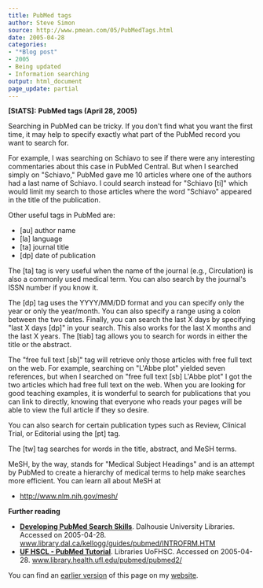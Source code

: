 ```yaml
---
title: PubMed tags
author: Steve Simon
source: http://www.pmean.com/05/PubMedTags.html
date: 2005-04-28
categories:
- "*Blog post"
- 2005
- Being updated
- Information searching
output: html_document
page_update: partial
---
```

**[StATS]:** **PubMed tags (April 28, 2005)**

Searching in PubMed can be tricky. If you don't find what you want the
first time, it may help to specify exactly what part of the PubMed
record you want to search for.

For example, I was searching on Schiavo to see if there were any
interesting commentaries about this case in PubMed Central. But when I
searched simply on "Schiavo," PubMed gave me 10 articles where one of
the authors had a last name of Schiavo. I could search instead for
"Schiavo [ti]" which would limit my search to those articles where
the word "Schiavo" appeared in the title of the publication.

Other useful tags in PubMed are:

- [au] author name
- [la] language
- [ta] journal title
- [dp] date of publication

The [ta] tag is very useful when the name of the journal (e.g.,
Circulation) is also a commonly used medical term. You can also search
by the journal's ISSN number if you know it.

The [dp] tag uses the YYYY/MM/DD format and you can specify only the
year or only the year/month. You can also specify a range using a colon
between the two dates. Finally, you can search the last X days by
specifying "last X days [dp]" in your search. This also works for
the last X months and the last X years. The [tiab] tag allows you to
search for words in either the title or the abstract.

The "free full text [sb]" tag will retrieve only those articles with
free full text on the web. For example, searching on "L'Abbe plot"
yielded seven references, but when I searched on "free full text [sb]
L'Abbe plot" I got the two articles which had free full text on the
web. When you are looking for good teaching examples, it is wonderful to
search for publications that you can link to directly, knowing that
everyone who reads your pages will be able to view the full article if
they so desire.

You can also search for certain publication types such as Review,
Clinical Trial, or Editorial using the [pt] tag.

The [tw] tag searches for words in the title, abstract, and MeSH
terms.

MeSH, by the way, stands for "Medical Subject Headings" and is an
attempt by PubMed to create a hierarchy of medical terms to help make
searches more efficient. You can learn all about MeSH at

- <http://www.nlm.nih.gov/mesh/>

**Further reading**

- **[Developing PubMed Search
Skills](http://www.library.dal.ca/kellogg/guides/pubmed/INTROFRM.HTM%20)**.
Dalhousie University Libraries. Accessed on 2005-04-28.
www.library.dal.ca/kellogg/guides/pubmed/INTROFRM.HTM
- **[UF HSCL - PubMed
Tutorial](http://www.library.health.ufl.edu/pubmed/pubmed2/%20)**.
Libraries UoFHSC. Accessed on 2005-04-28.
www.library.health.ufl.edu/pubmed/pubmed2/

You can find an [earlier version][sim1] of this page on my [website][sim2].

[sim1]: http://www.pmean.com/05/PubMedTags.html
[sim2]: http://www.pmean.com

